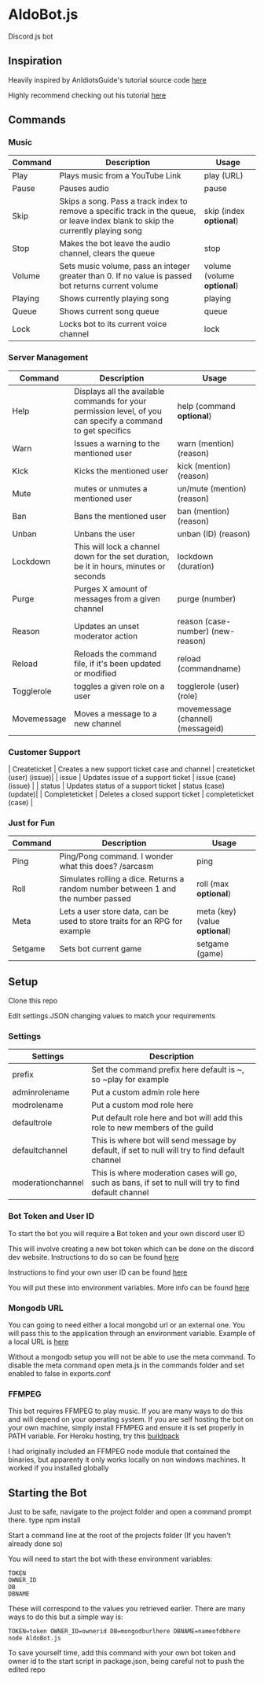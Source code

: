 # AldoBot.js
Discord.js bot

## Inspiration
Heavily inspired by AnIdiotsGuide's tutorial source code [here](https://github.com/AnIdiotsGuide/Tutorial-Bot)

Highly recommend checking out his tutorial [here](https://www.youtube.com/watch?v=rVfjZrqoQ7o&list=PLR2_rarYLHfg6ZJqq0WTMmI9uLcd7_GRO)

## Commands
### Music
| Command       | Description   | Usage |
| ------------- | ------------- | ----- |
| Play          | Plays music from a YouTube Link  | play (URL) |
| Pause  | Pauses audio  | pause |
| Skip | Skips a song. Pass a track index to remove a specific track in the queue, or leave index blank to skip the currently playing song | skip (index **optional**) |
| Stop | Makes the bot leave the audio channel, clears the queue | stop |
| Volume | Sets music volume, pass an integer greater than 0. If no value is passed bot returns current volume | volume (volume **optional**) |
| Playing | Shows currently playing song | playing |
| Queue | Shows current song queue | queue |
| Lock  | Locks bot to its current voice channel | lock |

### Server Management
| Command     | Description   | Usage |
| ----------- | ------------- | ----- |
| Help        | Displays all the available commands for your permission level, of you can specify a command to get specifics | help (command **optional**) |
| Warn        | Issues a warning to the mentioned user | warn (mention) (reason) |
| Kick        | Kicks the mentioned user | kick (mention) (reason) | 
| Mute        | mutes or unmutes a mentioned user | un/mute (mention) (reason) |
| Ban         | Bans the mentioned user | ban (mention) (reason) |
| Unban       | Unbans the user | unban (ID) (reason) |
| Lockdown    | This will lock a channel down for the set duration, be it in hours, minutes or seconds | lockdown (duration) |
| Purge       | Purges X amount of messages from a given channel | purge (number) |
| Reason      | Updates an unset moderator action | reason (case-number) (new-reason) |
| Reload      | Reloads the command file, if it\'s been updated or modified | reload (commandname) |
| Togglerole | toggles a given role on a user | togglerole (user) (role) |
| Movemessage | Moves a message to a new channel | movemessage (channel) (messageid) | 

### Customer Support
| Createticket | Creates a new support ticket case and channel | createticket (user) (issue)|
| issue | Updates issue of a support ticket | issue (case) (issue) |
| status | Updates status of a support ticket | status (case) (update)| 
| Completeticket | Deletes a closed support ticket | completeticket (case) |

### Just for Fun
| Command     | Description   | Usage |
|-------------|---------------|-------|
| Ping        | Ping/Pong command. I wonder what this does? /sarcasm | ping |
| Roll | Simulates rolling a dice. Returns a random number between 1 and the number passed | roll (max **optional**) |
| Meta        | Lets a user store data, can be used to store traits for an RPG for example | meta (key) (value **optional**) |
| Setgame | Sets bot current game | setgame (game) |

## Setup
Clone this repo

Edit settings.JSON changing values to match your requirements 

### Settings
| Settings   | Description |
|------------|-------------|
| prefix     | Set the command prefix here default is ~, so ~play for example |
| adminrolename | Put a custom admin role here |
| modrolename| Put a custom mod role here | 
| defaultrole | Put default role here and bot will add this role to new members of the guild | 
| defaultchannel | This is where bot will send message by default, if set to null will try to find default channel |
| moderationchannel | This is where moderation cases will go, such as bans, if set to null will try to find default channel | 

### Bot Token and User ID
To start the bot you will require a Bot token and your own discord user ID

This will involve creating a new bot token which can be done on the discord dev website. Instructions to do so can be found [here](https://github.com/reactiflux/discord-irc/wiki/Creating-a-discord-bot-&-getting-a-token)

Instructions to find your own user ID can be found [here](https://support.discordapp.com/hc/en-us/articles/206346498-Where-can-I-find-my-User-Server-Message-ID-)

You will put these into environment variables. More info can be found [here](https://www.twilio.com/blog/2017/08/working-with-environment-variables-in-node-js.html)

### Mongodb URL
You can going to need either a local mongobd url or an external one. You will pass this to the application through an environment variable. Example of a local URL is [here](https://www.w3schools.com/nodejs/nodejs_mongodb_create_db.asp)

Without a mongodb setup you will not be able to use the meta command. To disable the meta command open meta.js in the commands folder and set enabled to false in exports.conf

### FFMPEG
This bot requires FFMPEG to play music. If you are many ways to do this and will depend on your operating system. If you are self hosting the bot on your own machine, simply install FFMPEG and ensure it is set properly in PATH variable. For Heroku hosting, try this [buildpack](https://github.com/shunjikonishi/heroku-buildpack-ffmpeg) 

I had originally included an FFMPEG node module that contained the binaries, but apparenty it only works locally on non windows machines. It worked if you installed globally

## Starting the Bot
Just to be safe, navigate to the project folder and open a command prompt there. type npm install

Start a command line at the root of the projects folder (If you haven't already done so)

You will need to start the bot with these environment variables: 
```
TOKEN
OWNER_ID
DB
DBNAME
```
These will correspond to the values you retrieved earlier. There are many ways to do this but a simple way is:
```
TOKEN=token OWNER_ID=ownerid DB=mongodburlhere DBNAME=nameofdbhere node AldoBot.js
```
To save yourself time, add this command with your own bot token and owner id to the start script in package.json, being careful not to push the edited repo

